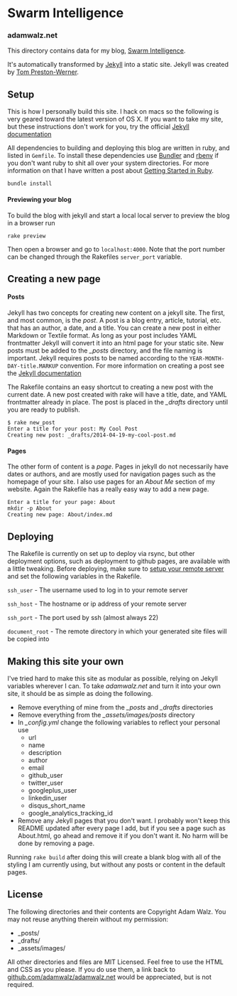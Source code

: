 # Swarm Intelligence
### adamwalz.net

This directory contains data for my blog, [Swarm Intelligence](http://www.adamwalz.net).

It's automatically transformed by [Jekyll](http://jekyllrb.com) into a static site. Jekyll was created by [Tom Preston-Werner](http://tom.preston-werner.com/).

## Setup

This is how I personally build this site. I hack on macs so the following is very geared toward the latest version of OS X. If you want to take my site, but these instructions don't work for you, try the official [Jekyll documentation](http://jekyllrb.com/docs/home)

All dependencies to building and deploying this blog are written in ruby, and listed in `Gemfile`. To install these dependencies use [Bundler](http://bundler.io) and [rbenv](http://rbenv.org) if you don't want ruby to shit all over your system directories. For more information on that I have written a post about [Getting Started in Ruby]().

    bundle install

#### Previewing your blog

To build the blog with jekyll and start a local local server to preview the blog in a browser run

    rake preview

Then open a browser and go to `localhost:4000`. Note that the port number can be changed through the Rakefiles `server_port` variable.

## Creating a new page

#### Posts
Jekyll has two concepts for creating new content on a jekyll site. The first, and most common, is the *post*. A post is a blog entry, article, tutorial, etc. that has an author, a date, and a title. You can create a new post in either Markdown or Textile format. As long as your post includes YAML frontmatter Jekyll will convert it into an html page for your static site. New posts must be added to the *_posts* directory, and the file naming is important. Jekyll requires posts to be named according to the `YEAR-MONTH-DAY-title.MARKUP` convention. For more information on creating a post see the [Jekyll documentation](http://www.jekyllrb.com/docs/posts)

The Rakefile contains an easy shortcut to creating a new post with the current date. A new post created with rake will have a title, date, and YAML frontmatter already in place. The post is placed in the *_drafts* directory until you are ready to publish.

    $ rake new_post
    Enter a title for your post: My Cool Post
    Creating new post: _drafts/2014-04-19-my-cool-post.md

#### Pages

The other form of content is a *page*. Pages in jekyll do not necessarily have dates or authors, and are mostly used for navigation pages such as the homepage of your site. I also use pages for an *About Me* section of my website. Again the Rakefile has a really easy way to add a new page.

    Enter a title for your page: About
    mkdir -p About
    Creating new page: About/index.md

## Deploying

The Rakefile is currently on set up to deploy via rsync, but other deployment options, such as deployment to github pages, are available with a little tweaking. Before deploying, make sure to [setup your remote server]() and set the following variables in the Rakefile.

`ssh_user` - The username used to log in to your remote server

`ssh_host` - The hostname or ip address of your remote server

`ssh_port` - The port used by ssh (almost always 22)

`document_root` - The remote directory in which your generated site files will be copied into

## Making this site your own

I've tried hard to make this site as modular as possible, relying on Jekyll variables wherever I can. To take *adamwalz.net* and turn it into your own site, it should be as simple as doing the following. 

* Remove everything of mine from the *_posts* and *_drafts* directories
* Remove everything from the *_assets/images/posts* directory
* In *_config.yml* change the following variables to reflect your personal use
    - url
    - name
    - description
    - author
    - email
    - github_user
    - twitter_user
    - googleplus_user
    - linkedin_user
    - disqus_short_name
    - google_analytics_tracking_id
* Remove any Jekyll pages that you don't want. I probably won't keep this README updated after every page I add, but if you see a page such as About.html, go ahead and remove it if you don't want it. No harm will be done by removing a page.

Running `rake build` after doing this will create a blank blog with all of the styling I am currently using, but without any posts or content in the default pages.

## License

The following directories and their contents are Copyright Adam Walz. You may not reuse anything therein without my permission:

* _posts/
* _drafts/
* _assets/images/

All other directories and files are MIT Licensed. Feel free to use the HTML and CSS as you please. If you do use them, a link back to [github.com/adamwalz/adamwalz.net](http://github.com/adamwalz/adamwalz.net) would be appreciated, but is not required.

